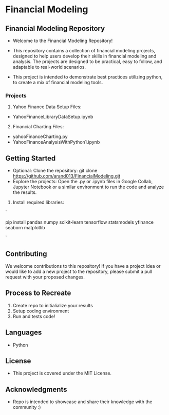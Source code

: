 # Financial Modeling

## Financial Modeling Repository
* Welcome to the Financial Modeling Repository!

- This repository contains a collection of financial modeling projects, designed to help users develop their skills in financial modeling and analysis. The projects are designed to be practical, easy to follow, and adaptable to real-world scenarios.

- This project is intended to demonstrate best practices utilizing python, to create a mix of financial modeling tools. 


### Projects
1. Yahoo Finance Data Setup
Files: 
- YahooFinanceLibraryDataSetup.ipynb

2. Financial Charting 
Files:
- yahooFinanceCharting.py
- YahooFinanceAnalysisWithPython1.ipynb

## Getting Started
* Optional: Clone the repository: git clone https://github.com/arand013/FinancialModeling.git
* Explore the projects: Open the .py or .ipynb files in Google Collab, Jupyter Notebook or a similar environment to run the code and analyze the results.


1. Install required libraries: 

`

pip install pandas numpy scikit-learn tensorflow statsmodels yfinance seaborn matplotlib

`

## Contributing
We welcome contributions to this repository! If you have a project idea or would like to add a new project to the repository, please submit a pull request with your proposed changes.

## Process to Recreate
1. Create repo to initialialize your results
2. Setup coding environment 
3. Run and tests code!

## Languages
- Python

## License
- This project is covered under the MIT License.

## Acknowledgments
- Repo is intended to showcase and share their knowledge with the community :) 